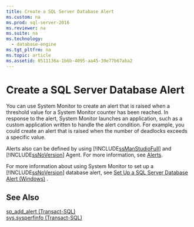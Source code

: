 ```yaml
---
title: Create a SQL Server Database Alert
ms.custom: na
ms.prod: sql-server-2016
ms.reviewer: na
ms.suite: na
ms.technology: 
  - database-engine
ms.tgt_pltfrm: na
ms.topic: article
ms.assetid: 0511136a-1b6b-4095-aa45-39e77b67aba2
---
```

# Create a SQL Server Database Alert
  You can use System Monitor to create an alert that is raised when a threshold value for a System Monitor counter has been reached. In response to the alert, System Monitor launches an application, such as a custom application written to handle the alert condition. For example, you could create an alert that is raised when the number of deadlocks exceeds a specific value.  
  
 Alerts also can be defined by using [!INCLUDE[ssManStudioFull](../../Token\Other/ssManStudioFull_md.md)] and [!INCLUDE[ssNoVersion](../../Token\Other/ssNoVersion_md.md)] Agent. For more information, see [Alerts](../Topic/Alerts.md).  
  
 For more information about using System Monitor to set up a [!INCLUDE[ssNoVersion](../../Token\Other/ssNoVersion_md.md)] database alert, see [Set Up a SQL Server Database Alert &#40;Windows&#41;](../Topic/Set%20Up%20a%20SQL%20Server%20Database%20Alert%20\(Windows\).md) .  
  
## See Also  
 [sp_add_alert &#40;Transact-SQL&#41;](../Topic/sp_add_alert%20\(Transact-SQL\).md)   
 [sys.sysperfinfo &#40;Transact-SQL&#41;](../Topic/sys.sysperfinfo%20\(Transact-SQL\).md)  
  
  